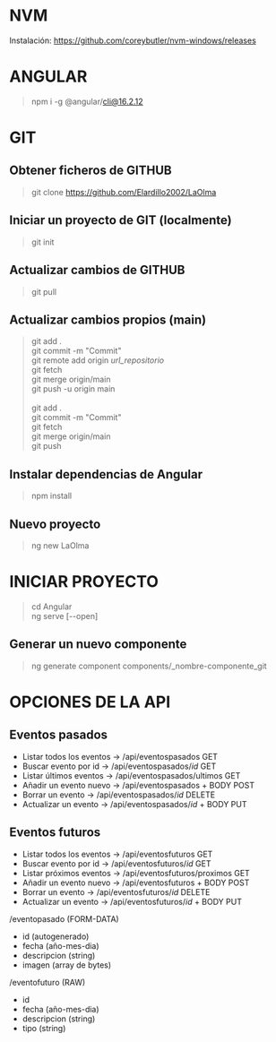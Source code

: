 # NVM
Instalación: https://github.com/coreybutler/nvm-windows/releases

# ANGULAR
> npm i -g @angular/cli@16.2.12

# GIT
## Obtener ficheros de GITHUB
> git clone https://github.com/Elardillo2002/LaOlma

## Iniciar un proyecto de GIT (localmente)
> git init

## Actualizar cambios de GITHUB
> git pull

## Actualizar cambios propios (main)
> git add . \
> git commit -m "Commit" \
> git remote add origin _url_repositorio_ \
> git fetch \
> git merge origin/main \
> git push -u origin main \
\
> git add . \
> git commit -m "Commit" \
> git fetch \
> git merge origin/main\
> git push 

## Instalar dependencias de Angular
> npm install

## Nuevo proyecto
> ng new LaOlma

# INICIAR PROYECTO
> cd Angular \
> ng serve [--open]

## Generar un nuevo componente
> ng generate component components/_nombre-componente_git

# OPCIONES DE LA API
## Eventos pasados
- Listar todos los eventos -> /api/eventospasados                                   GET
- Buscar evento por id -> /api/eventospasados/_id_                                  GET
- Listar últimos eventos -> /api/eventospasados/ultimos                             GET
- Añadir un evento nuevo -> /api/eventospasados + BODY                              POST
- Borrar un evento -> /api/eventospasados/_id_                                      DELETE
- Actualizar un evento -> /api/eventospasados/_id_ + BODY                           PUT

## Eventos futuros
- Listar todos los eventos -> /api/eventosfuturos                                   GET
- Buscar evento por id -> /api/eventosfuturos/_id_                                  GET
- Listar próximos eventos -> /api/eventosfuturos/proximos                           GET
- Añadir un evento nuevo -> /api/eventosfuturos + BODY                              POST
- Borrar un evento -> /api/eventosfuturos/_id_                                      DELETE
- Actualizar un evento -> /api/eventosfuturos/_id_ + BODY                           PUT

/eventopasado (FORM-DATA)
+ id (autogenerado)
+ fecha (año-mes-dia)
+ descripcion (string)
+ imagen (array de bytes)

/eventofuturo (RAW)
+ id
+ fecha (año-mes-dia)
+ descripcion (string)
+ tipo (string)